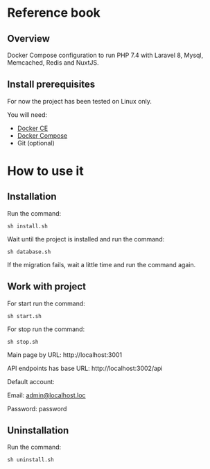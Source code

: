 # Reference book

## Overview
Docker Compose configuration to run PHP 7.4 with Laravel 8, Mysql, Memcached, Redis and NuxtJS.

## Install prerequisites

For now the project has been tested on Linux only.

You will need:

* [Docker CE](https://docs.docker.com/engine/installation/)
* [Docker Compose](https://docs.docker.com/compose/install)
* Git (optional)

# How to use it

## Installation

Run the command:

```
sh install.sh
```

Wait until the project is installed and run the command:

```
sh database.sh
```

If the migration fails, wait a little time and run the command again.



## Work with project

For start run the command:

```
sh start.sh
```

For stop run the command:

```
sh stop.sh
```



Main page by URL: http://localhost:3001

API endpoints has base URL: http://localhost:3002/api

Default account:

Email: admin@localhost.loc

Password: password


## Uninstallation

Run the command:

```
sh uninstall.sh
```


